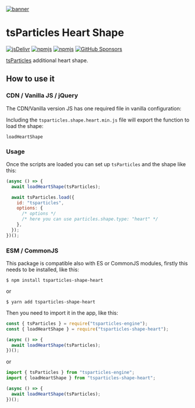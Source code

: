 [![banner](https://particles.js.org/images/banner3.png)](https://particles.js.org)

# tsParticles Heart Shape

[![jsDelivr](https://data.jsdelivr.com/v1/package/npm/tsparticles-shape-heart/badge)](https://www.jsdelivr.com/package/npm/tsparticles-shape-heart)
[![npmjs](https://badge.fury.io/js/tsparticles-shape-heart.svg)](https://www.npmjs.com/package/tsparticles-shape-heart)
[![npmjs](https://img.shields.io/npm/dt/tsparticles-shape-heart)](https://www.npmjs.com/package/tsparticles-shape-heart) [![GitHub Sponsors](https://img.shields.io/github/sponsors/matteobruni)](https://github.com/sponsors/matteobruni)

[tsParticles](https://github.com/matteobruni/tsparticles) additional heart shape.

## How to use it

### CDN / Vanilla JS / jQuery

The CDN/Vanilla version JS has one required file in vanilla configuration:

Including the `tsparticles.shape.heart.min.js` file will export the function to load the shape:

```text
loadHeartShape
```

### Usage

Once the scripts are loaded you can set up `tsParticles` and the shape like this:

```javascript
(async () => {
  await loadHeartShape(tsParticles);

  await tsParticles.load({
    id: "tsparticles",
    options: {
      /* options */
      /* here you can use particles.shape.type: "heart" */
    },
  });
})();
```

### ESM / CommonJS

This package is compatible also with ES or CommonJS modules, firstly this needs to be installed, like this:

```shell
$ npm install tsparticles-shape-heart
```

or

```shell
$ yarn add tsparticles-shape-heart
```

Then you need to import it in the app, like this:

```javascript
const { tsParticles } = require("tsparticles-engine");
const { loadHeartShape } = require("tsparticles-shape-heart");

(async () => {
  await loadHeartShape(tsParticles);
})();
```

or

```javascript
import { tsParticles } from "tsparticles-engine";
import { loadHeartShape } from "tsparticles-shape-heart";

(async () => {
  await loadHeartShape(tsParticles);
})();
```
